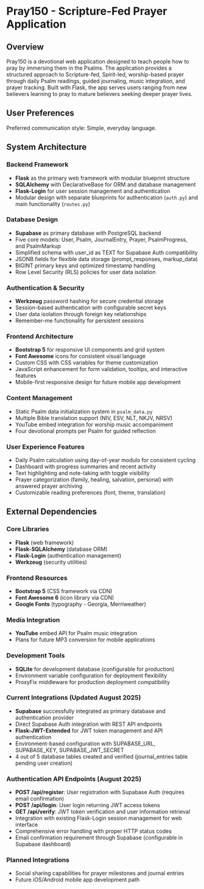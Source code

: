 # Pray150 - Scripture-Fed Prayer Application

## Overview

Pray150 is a devotional web application designed to teach people how to pray by immersing them in the Psalms. The application provides a structured approach to Scripture-fed, Spirit-led, worship-based prayer through daily Psalm readings, guided journaling, music integration, and prayer tracking. Built with Flask, the app serves users ranging from new believers learning to pray to mature believers seeking deeper prayer lives.

## User Preferences

Preferred communication style: Simple, everyday language.

## System Architecture

### Backend Framework
- **Flask** as the primary web framework with modular blueprint structure
- **SQLAlchemy** with DeclarativeBase for ORM and database management
- **Flask-Login** for user session management and authentication
- Modular design with separate blueprints for authentication (`auth.py`) and main functionality (`routes.py`)

### Database Design
- **Supabase** as primary database with PostgreSQL backend 
- Five core models: User, Psalm, JournalEntry, Prayer, PsalmProgress, and PsalmMarkup
- Simplified schema with user_id as TEXT for Supabase Auth compatibility
- JSONB fields for flexible data storage (prompt_responses, markup_data)
- BIGINT primary keys and optimized timestamp handling
- Row Level Security (RLS) policies for user data isolation

### Authentication & Security
- **Werkzeug** password hashing for secure credential storage
- Session-based authentication with configurable secret keys
- User data isolation through foreign key relationships
- Remember-me functionality for persistent sessions

### Frontend Architecture
- **Bootstrap 5** for responsive UI components and grid system
- **Font Awesome** icons for consistent visual language
- Custom CSS with CSS variables for theme customization
- JavaScript enhancement for form validation, tooltips, and interactive features
- Mobile-first responsive design for future mobile app development

### Content Management
- Static Psalm data initialization system in `psalm_data.py`
- Multiple Bible translation support (NIV, ESV, NLT, NKJV, NRSV)
- YouTube embed integration for worship music accompaniment
- Four devotional prompts per Psalm for guided reflection

### User Experience Features
- Daily Psalm calculation using day-of-year modulo for consistent cycling
- Dashboard with progress summaries and recent activity
- Text highlighting and note-taking with toggle visibility
- Prayer categorization (family, healing, salvation, personal) with answered prayer archiving
- Customizable reading preferences (font, theme, translation)

## External Dependencies

### Core Libraries
- **Flask** (web framework)
- **Flask-SQLAlchemy** (database ORM)
- **Flask-Login** (authentication management)
- **Werkzeug** (security utilities)

### Frontend Resources
- **Bootstrap 5** (CSS framework via CDN)
- **Font Awesome 6** (icon library via CDN)
- **Google Fonts** (typography - Georgia, Merriweather)

### Media Integration
- **YouTube** embed API for Psalm music integration
- Plans for future MP3 conversion for mobile applications

### Development Tools
- **SQLite** for development database (configurable for production)
- Environment variable configuration for deployment flexibility
- ProxyFix middleware for production deployment compatibility

### Current Integrations (Updated August 2025)
- **Supabase** successfully integrated as primary database and authentication provider
- Direct Supabase Auth integration with REST API endpoints
- **Flask-JWT-Extended** for JWT token management and API authentication
- Environment-based configuration with SUPABASE_URL, SUPABASE_KEY, SUPABASE_JWT_SECRET
- 4 out of 5 database tables created and verified (journal_entries table pending user creation)

### Authentication API Endpoints (August 2025)
- **POST /api/register**: User registration with Supabase Auth (requires email confirmation)
- **POST /api/login**: User login returning JWT access tokens
- **GET /api/verify**: JWT token verification and user information retrieval
- Integration with existing Flask-Login session management for web interface
- Comprehensive error handling with proper HTTP status codes
- Email confirmation requirement through Supabase (configurable in Supabase dashboard)

### Planned Integrations
- Social sharing capabilities for prayer milestones and journal entries
- Future iOS/Android mobile app development path